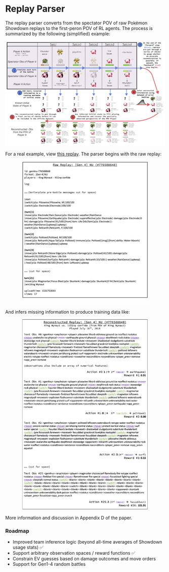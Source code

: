 # Replay Parser

The replay parser converts from the spectator POV of raw Pokémon Showdown replays to the first-peron POV of RL agents. The process is summarized by the following (simplified) example:

<p align="center">
  <img src="../../../../../media/replay_reconstruction_example.png">
</p>

For a real example, view [this replay](https://replay.Pokémonshowdown.com/gen4nu-776588848). The parser begins with the raw replay:

<p align="center">
  <img src="../../../../../media/raw_replay_example.png" width="400">
</p>

And infers missing information to produce training data like:

<p align="center">
  <img src="../../../../../media/reconstructed_replay_example.png" width="400">
</p>

More information and discussion in Appendix D of the paper.

### Roadmap
- Improved team inference logic (beyond all-time averages of Showdown usage stats) ✅ 
- Support arbitrary observation spaces / reward functions ✅
- Constrain EV guesses based on damage outcomes and move orders
- Support for Gen1-4 random battles
